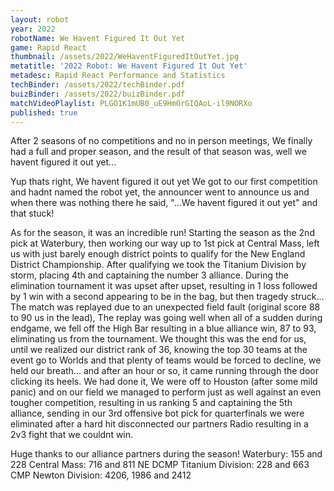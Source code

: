 ```yaml
---
layout: robot
year: 2022
robotName: We Havent Figured It Out Yet
game: Rapid React
thumbnail: /assets/2022/WeHaventFiguredItOutYet.jpg
metatitle: '2022 Robot: We Havent Figured It Out Yet'
metadesc: Rapid React Performance and Statistics
techBinder: /assets/2022/techBinder.pdf
buizBinder: /assets/2022/buizBinder.pdf
matchVideoPlaylist: PLGO1K1mUB0_uE9HmOrGIQAoL-il9NORXo
published: true
---
```


After 2 seasons of no competitions and no in person meetings, We finally had a full and proper season, and the result of that season was, well we havent figured it out yet...

Yup thats right, We havent figured it out yet
We got to our first competition and hadnt named the robot yet, the announcer went to announce us and when there was nothing there he said, "...We havent figured it out yet" and that stuck!

As for the season, it was an incredible run! Starting the season as the 2nd pick at Waterbury, then working our way up to 1st pick at Central Mass, left us with just barely enough district points to qualify for the New England District Championship.  After qualifying we took the Titanium Division by storm, placing 4th and captaining the number 3 alliance.  During the elimination tournament it was upset after upset, resulting in 1 loss followed by 1 win with a second appearing to be in the bag, but then tragedy struck...  The match was replayed due to an unexpected field fault (original score 88 to 90 us in the lead), The replay was going well when all of a sudden during endgame, we fell off the High Bar resulting in a blue alliance win, 87 to 93, eliminating us from the tournament.  We thought this was the end for us, until we realized our district rank of 36, knowing the top 30 teams at the event go to Worlds and that plenty of teams would be forced to decline, we held our breath... and after an hour or so, it came running through the door clicking its heels.  We had done it, We were off to Houston (after some mild panic) and on our field we managed to perform just as well against an even tougher competition, resulting in us ranking 5 and captaining the 5th alliance, sending in our 3rd offensive bot pick for quarterfinals we were eliminated after a hard hit disconnected our partners Radio resulting in a 2v3 fight that we couldnt win.

Huge thanks to our alliance partners during the season!
Waterbury: 155 and 228
Central Mass: 716 and 811
NE DCMP Titanium Division: 228 and 663
CMP Newton Division: 4206, 1986 and 2412
